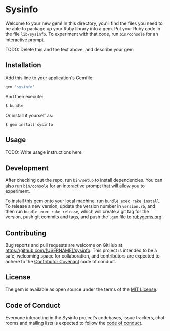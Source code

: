 # Sysinfo

Welcome to your new gem! In this directory, you'll find the files you need to be able to package up your Ruby library into a gem. Put your Ruby code in the file `lib/sysinfo`. To experiment with that code, run `bin/console` for an interactive prompt.

TODO: Delete this and the text above, and describe your gem

## Installation

Add this line to your application's Gemfile:

```ruby
gem 'sysinfo'
```

And then execute:

    $ bundle

Or install it yourself as:

    $ gem install sysinfo

## Usage

TODO: Write usage instructions here

## Development

After checking out the repo, run `bin/setup` to install dependencies. You can also run `bin/console` for an interactive prompt that will allow you to experiment.

To install this gem onto your local machine, run `bundle exec rake install`. To release a new version, update the version number in `version.rb`, and then run `bundle exec rake release`, which will create a git tag for the version, push git commits and tags, and push the `.gem` file to [rubygems.org](https://rubygems.org).

## Contributing

Bug reports and pull requests are welcome on GitHub at https://github.com/[USERNAME]/sysinfo. This project is intended to be a safe, welcoming space for collaboration, and contributors are expected to adhere to the [Contributor Covenant](http://contributor-covenant.org) code of conduct.

## License

The gem is available as open source under the terms of the [MIT License](https://opensource.org/licenses/MIT).

## Code of Conduct

Everyone interacting in the Sysinfo project’s codebases, issue trackers, chat rooms and mailing lists is expected to follow the [code of conduct](https://github.com/[USERNAME]/sysinfo/blob/master/CODE_OF_CONDUCT.md).
